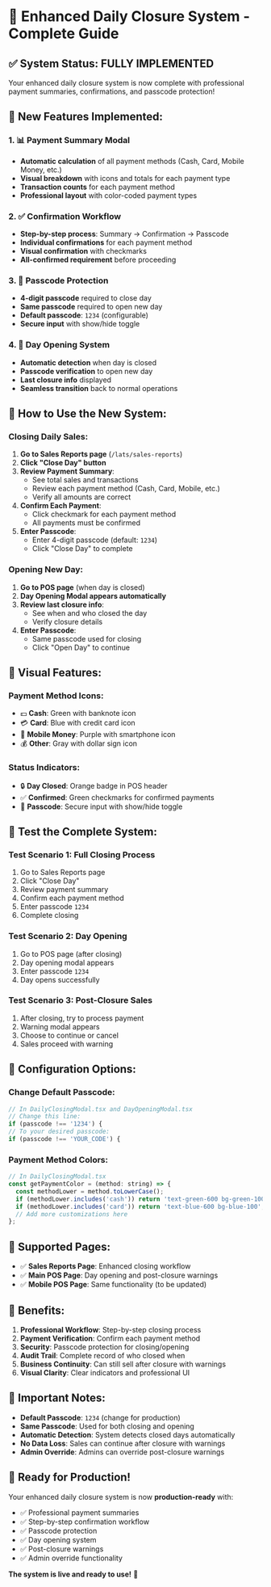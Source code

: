 # 🚀 Enhanced Daily Closure System - Complete Guide

## ✅ **System Status: FULLY IMPLEMENTED**

Your enhanced daily closure system is now complete with professional payment summaries, confirmations, and passcode protection!

## 🎯 **New Features Implemented:**

### 1. **📊 Payment Summary Modal**
- **Automatic calculation** of all payment methods (Cash, Card, Mobile Money, etc.)
- **Visual breakdown** with icons and totals for each payment type
- **Transaction counts** for each payment method
- **Professional layout** with color-coded payment types

### 2. **✅ Confirmation Workflow**
- **Step-by-step process**: Summary → Confirmation → Passcode
- **Individual confirmations** for each payment method
- **Visual confirmation** with checkmarks
- **All-confirmed requirement** before proceeding

### 3. **🔐 Passcode Protection**
- **4-digit passcode** required to close day
- **Same passcode** required to open new day
- **Default passcode**: `1234` (configurable)
- **Secure input** with show/hide toggle

### 4. **🌅 Day Opening System**
- **Automatic detection** when day is closed
- **Passcode verification** to open new day
- **Last closure info** displayed
- **Seamless transition** back to normal operations

## 🚀 **How to Use the New System:**

### **Closing Daily Sales:**

1. **Go to Sales Reports page** (`/lats/sales-reports`)
2. **Click "Close Day" button**
3. **Review Payment Summary**:
   - See total sales and transactions
   - Review each payment method (Cash, Card, Mobile, etc.)
   - Verify all amounts are correct
4. **Confirm Each Payment**:
   - Click checkmark for each payment method
   - All payments must be confirmed
5. **Enter Passcode**:
   - Enter 4-digit passcode (default: `1234`)
   - Click "Close Day" to complete

### **Opening New Day:**

1. **Go to POS page** (when day is closed)
2. **Day Opening Modal appears automatically**
3. **Review last closure info**:
   - See when and who closed the day
   - Verify closure details
4. **Enter Passcode**:
   - Same passcode used for closing
   - Click "Open Day" to continue

## 🎨 **Visual Features:**

### **Payment Method Icons:**
- 💵 **Cash**: Green with banknote icon
- 💳 **Card**: Blue with credit card icon  
- 📱 **Mobile Money**: Purple with smartphone icon
- 💰 **Other**: Gray with dollar sign icon

### **Status Indicators:**
- 🔒 **Day Closed**: Orange badge in POS header
- ✅ **Confirmed**: Green checkmarks for confirmed payments
- 🔐 **Passcode**: Secure input with show/hide toggle

## 🧪 **Test the Complete System:**

### **Test Scenario 1: Full Closing Process**
1. Go to Sales Reports page
2. Click "Close Day"
3. Review payment summary
4. Confirm each payment method
5. Enter passcode `1234`
6. Complete closing

### **Test Scenario 2: Day Opening**
1. Go to POS page (after closing)
2. Day opening modal appears
3. Enter passcode `1234`
4. Day opens successfully

### **Test Scenario 3: Post-Closure Sales**
1. After closing, try to process payment
2. Warning modal appears
3. Choose to continue or cancel
4. Sales proceed with warning

## 🔧 **Configuration Options:**

### **Change Default Passcode:**
```javascript
// In DailyClosingModal.tsx and DayOpeningModal.tsx
// Change this line:
if (passcode !== '1234') {
// To your desired passcode:
if (passcode !== 'YOUR_CODE') {
```

### **Payment Method Colors:**
```javascript
// In DailyClosingModal.tsx
const getPaymentColor = (method: string) => {
  const methodLower = method.toLowerCase();
  if (methodLower.includes('cash')) return 'text-green-600 bg-green-100';
  if (methodLower.includes('card')) return 'text-blue-600 bg-blue-100';
  // Add more customizations here
};
```

## 📱 **Supported Pages:**

- ✅ **Sales Reports Page**: Enhanced closing workflow
- ✅ **Main POS Page**: Day opening and post-closure warnings
- ✅ **Mobile POS Page**: Same functionality (to be updated)

## 🎉 **Benefits:**

1. **Professional Workflow**: Step-by-step closing process
2. **Payment Verification**: Confirm each payment method
3. **Security**: Passcode protection for closing/opening
4. **Audit Trail**: Complete record of who closed when
5. **Business Continuity**: Can still sell after closure with warnings
6. **Visual Clarity**: Clear indicators and professional UI

## 🚨 **Important Notes:**

- **Default Passcode**: `1234` (change for production)
- **Same Passcode**: Used for both closing and opening
- **Automatic Detection**: System detects closed days automatically
- **No Data Loss**: Sales can continue after closure with warnings
- **Admin Override**: Admins can override post-closure warnings

## 🎯 **Ready for Production!**

Your enhanced daily closure system is now **production-ready** with:
- ✅ Professional payment summaries
- ✅ Step-by-step confirmation workflow  
- ✅ Passcode protection
- ✅ Day opening system
- ✅ Post-closure warnings
- ✅ Admin override functionality

**The system is live and ready to use!** 🚀
